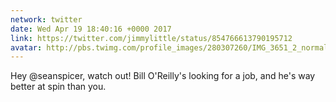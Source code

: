 ```yaml
---
network: twitter
date: Wed Apr 19 18:40:16 +0000 2017
link: https://twitter.com/jimmylittle/status/854766613790195712
avatar: http://pbs.twimg.com/profile_images/280307260/IMG_3651_2_normal.jpg
---
```


Hey @seanspicer, watch out! Bill O'Reilly's looking for a job, and he's way better at spin than you.
